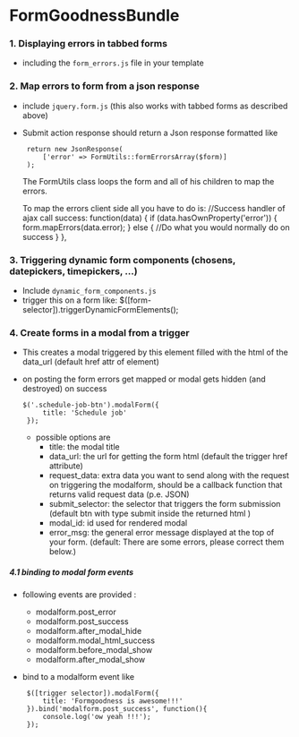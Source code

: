FormGoodnessBundle
==================

### 1. Displaying errors in tabbed forms
 - including the ```form_errors.js``` file in your template 
 
### 2.  Map errors to form from a json response
 - include ```jquery.form.js``` (this also works with tabbed forms as described above) 
 - Submit action response should return a Json response formatted like 
    
        return new JsonResponse(
            ['error' => FormUtils::formErrorsArray($form)]
        );

    The FormUtils class loops the form and all of his children to map the errors.
    
    To map the errors client side all you have to do is: 
        //Success handler of ajax call
        success: function(data) {
            if (data.hasOwnProperty('error')) {
                form.mapErrors(data.error);
            } else {
                //Do what you would normally do on success 
            }
        },

### 3. Triggering dynamic form components (chosens, datepickers, timepickers, ...)
 - Include ```dynamic_form_components.js```
 - trigger this on a form like: 
        $([form-selector]).triggerDynamicFormElements();

### 4. Create forms in a modal from a trigger
 - This creates a modal triggered by this element filled with the html of the data_url (default href attr of element)
 - on posting the form errors get mapped or modal gets hidden (and destroyed) on success
 
       $('.schedule-job-btn').modalForm({
            title: 'Schedule job'
        }); 
    - possible options are 
        - title: the modal title
        - data_url: the url for getting the form html (default the trigger href attribute)
        - request_data: extra data you want to send along with the request on triggering the modalform, should be a callback function that returns valid request data (p.e. JSON)
        - submit_selector: the selector that triggers the form submission (default btn with type submit inside the returned html )
        - modal_id: id used for rendered modal
        - error_msg: the general error message displayed at the top of your form. (default: There are some errors, please correct them below.)
    

##### 4.1 binding to modal form events 
 - following events are provided : 
    - modalform.post_error
    - modalform.post_success
    - modalform.after_modal_hide
    - modalform.modal_html_success
    - modalform.before_modal_show
    - modalform.after_modal_show
 
 - bind to a modalform event like 
 
        $([trigger selector]).modalForm({
            title: 'Formgoodness is awesome!!!'
        }).bind('modalform.post_success', function(){
            console.log('ow yeah !!!');
        });
